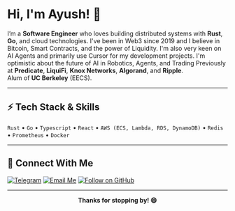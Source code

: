 # Hi, I'm Ayush! 👋

I’m a **Software Engineer** who loves building distributed systems with **Rust**, **Go**, and cloud technologies. I've been in Web3 since 2019 and I believe in Bitcoin, Smart Contracts, and the power of Liquidity. I'm also very keen on AI Agents and primarily use Cursor for my development projects. I'm optimistic about the future of AI in Robotics, Agents, and Trading
Previously at **Predicate**, **LiquiFi**, **Knox Networks**, **Algorand**, and **Ripple**.  
Alum of **UC Berkeley** (EECS).

---

## ⚡ Tech Stack & Skills
`Rust` • `Go` • `Typescript` • `React` • `AWS (ECS, Lambda, RDS, DynamoDB)` • `Redis` • `Prometheus` • `Docker`

---

## 🚀 Connect With Me
[![Telegram](https://img.shields.io/badge/Telegram-@aggyay-blue?logo=telegram)](https://t.me/aggyay)
[![Email Me](https://img.shields.io/badge/Email-aagfye%40gmail.com-green?logo=gmail)](mailto:aagfye@gmail.com)
[![Follow on GitHub](https://img.shields.io/github/followers/AyAggarwal?label=Follow&style=social)](https://github.com/AyAggarwal)

---

<p align="center">
  <b>Thanks for stopping by! 😄</b>
</p>
